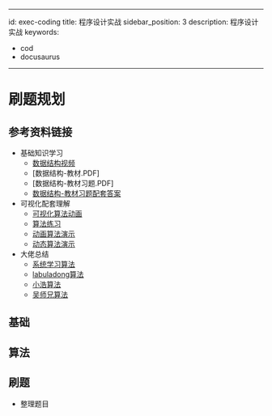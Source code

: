 
---
id: exec-coding
title: 程序设计实战
sidebar_position: 3
description: 程序设计实战
keywords:

  - cod
  - docusaurus

---

# 刷题规划

## 参考资料链接

- 基础知识学习
  - [数据结构视频](https://www.icourse163.org/course/ZJU-93001?outVendor=zw_mooc_pclszykctj_)
  - [数据结构-教材.PDF]
  - [数据结构-教材习题.PDF]
  - [数据结构-教材习题配套答案](https://github.com/kangjianwei/Data-Structure)
- 可视化配套理解
  - [可视化算法动画](https://www.cs.usfca.edu/~galles/visualization/Algorithms.html)
  - [算法练习](https://visualgo.net/zh/list)
  - [动画算法演示](http://littlesvr.ca/dsa-html5-animations/sorting.php)
  - [动态算法演示](https://algorithm-visualizer.org/backtracking/hamiltonean-cycles)
- 大佬总结
  - [系统学习算法](https://www.zhihu.com/question/20588261/answer/926157817)
  - [labuladong算法](https://labuladong.gitee.io/algo/)
  - [小浩算法](https://www.geekxh.com/0.0.%E5%AD%A6%E4%B9%A0%E9%A1%BB%E7%9F%A5/01.html)
  - [吴师兄算法](https://blog.algomooc.com/)

## 基础

## 算法

## 刷题

- 整理题目
